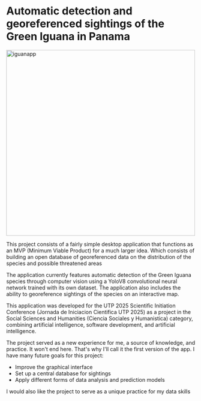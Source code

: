 # Automatic detection and georeferenced sightings of the Green Iguana in Panama
<img width="503" height="496" alt="iguanapp" src="https://github.com/user-attachments/assets/4d4d776e-0b61-45ca-83b8-91b245b1f59f" />

This project consists of a fairly simple desktop application that functions as an MVP (Minimum Viable Product) for a much larger idea. Which consists of building an open database of georeferenced data on the distribution of the species and possible threatened areas

The application currently features automatic detection of the Green Iguana species through computer vision using a YoloV8 convolutional neural network trained with its own dataset. The application also includes the ability to georeference sightings of the species on an interactive map.

This application was developed for the UTP 2025 Scientific Initiation Conference (Jornada de Iniciacion Cientifica UTP 2025) as a project in the Social Sciences and Humanities (Ciencia Sociales y Humanistica) category, combining artificial intelligence, software development, and artificial intelligence.

The project served as a new experience for me, a source of knowledge, and practice. It won't end here. That's why I'll call it the first version of the app. I have many future goals for this project:
- Improve the graphical interface
- Set up a central database for sightings
- Apply different forms of data analysis and prediction models

I would also like the project to serve as a unique practice for my data skills
